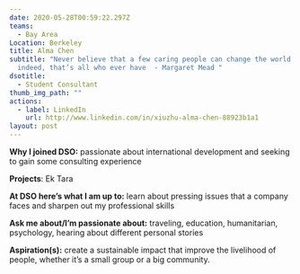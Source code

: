 ```yaml
---
date: 2020-05-28T00:59:22.297Z
teams:
  - Bay Area
Location: Berkeley
title: Alma Chen
subtitle: "Never believe that a few caring people can change the world. For
  indeed, that’s all who ever have  - Margaret Mead "
dsotitle:
  - Student Consultant
thumb_img_path: ""
actions:
  - label: LinkedIn
    url: http://www.linkedin.com/in/xiuzhu-alma-chen-88923b1a1
layout: post
---
```

**Why I joined DSO:** passionate about international development and seeking to gain some consulting experience

**Projects**: Ek Tara

**At DSO here’s what I am up to:** learn about pressing issues that a company faces and sharpen out my professional skills

**Ask me about/I’m passionate about:** traveling, education, humanitarian, psychology, hearing about different personal stories

**Aspiration(s):** create a sustainable impact that improve the livelihood of people, whether it’s a small group or a big community.